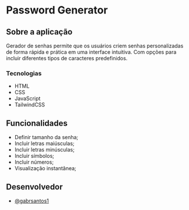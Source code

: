 
# Password Generator

## Sobre a aplicação

Gerador de senhas permite que os usuários criem senhas personalizadas de forma rápida e prática em uma interface intuitiva. Com opções para incluir diferentes tipos de caracteres predefinidos.

### Tecnologias

- HTML
- CSS
- JavaScript
- TailwindCSS




## Funcionalidades

- Definir tamanho da senha;
- Incluir letras maiúsculas;
- Incluir letras minúsculas;
- Incluir símbolos;
- Incluir números;
- Visualização instantânea;


## Desenvolvedor

- [@gabrsantos1](https://github.com/gabrsantos1)


